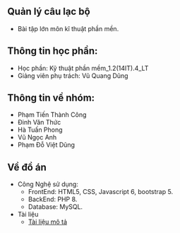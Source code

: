 [Tài liệu mô tả]: https://github.com/PhamTienThanhCong/Quan_Ly_CLB/tree/master/Tai%20Lieu/T%C3%A0i%20li%E1%BB%87u%20m%C3%B4%20t%E1%BA%A3
## Quản lý câu lạc bộ
- Bài tập lớn môn kĩ thuật phần mền.

## Thông tin học phần:
- Học phần: Kỹ thuật phần mềm_1.2(14IT).4_LT
- Giảng viên phụ trách: Vũ Quang Dũng

## Thông tin về nhóm:
- Phạm Tiến Thành Công
- Đinh Văn Thức
- Hà Tuấn Phong
- Vũ Ngọc Anh
- Phạm Đỗ Việt Dũng

## Về đồ án
- Công Nghệ sử dụng:
  - FrontEnd: HTML5, CSS, Javascript 6, bootstrap 5.
  - BackEnd: PHP 8.
  - Database: MySQL.
- Tài liệu
  - [Tài liệu mô tả]
